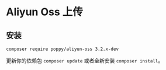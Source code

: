 # Aliyun Oss 上传

## 安装

```
composer require poppy/aliyun-oss 3.2.x-dev
```

更新你的依赖包 `composer update` 或者全新安装 `composer install`。